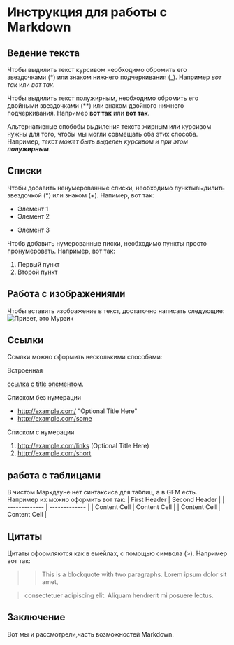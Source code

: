 # Инструкция для работы с Markdown

## Ведение текста

Чтобы выдилить текст курсивом необходимо обромить его звездочками (*) или знаком нижнего подчеркивания (_). Например *вот так* или _вот так_.

Чтобы выдилить текст полужирным, необходимо обромить его двойными звездочками (**) или знаком двойного нижнего подчеркивания. Например **вот так** или __вот так__.

Альтернативные спобобы выдиления текста жирным или курсивом нужны для того, чтобы мы могли совмещать оба этих способа. Например, _текст может быть выделен курсивом и при этом **полужирным**_.

## Списки

Чтобы добавить ненумерованные списки, необходимо пунктывыдилить звездочкой (*) или знаком (+). Напимер, вот так:
* Элемент 1
* Элемент 2
+ Элемент 3

Чтобв добавить нумерованные писки, необходимо пункты просто пронумеровать. Например, вот так:
1. Первый пункт
2. Второй пункт

## Работа с изображениями

Чтобы вставить изображение в текст, достаточно написать следующие: ![Привет, это Мурзик](Murzik.jpg)

## Ссылки

Ссылки можно оформить несколькими способами:

Встроенная

[ссылка с title элементом](http://example.com/link "Я ссылка").

Списком без нумерации

* http://example.com/ "Optional Title Here"
* http://example.com/some

Списком с нумерации

1. http://example.com/links (Optional Title Here)
2. http://example.com/short

## работа с таблицами

В чистом Маркдауне нет синтаксиса для таблиц, а в GFM есть.
Например их можно оформить вот так:
| First Header  | Second Header |
| ------------- | ------------- |
| Content Cell  | Content Cell  |
| Content Cell  | Content Cell  |

## Цитаты

Цитаты оформляются как в емейлах, с помощью символа (>). Например вот так:

> > This is a blockquote with two paragraphs. Lorem ipsum dolor sit amet,

> consectetuer adipiscing elit. Aliquam hendrerit mi posuere lectus.

## Заключение
Вот мы и рассмотрели,часть возможностей Markdown.

